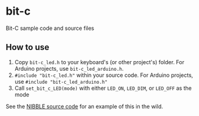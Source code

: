 # bit-c
Bit-C sample code and source files

## How to use
1. Copy `bit-c_led.h` to your keyboard's (or other project's) folder. For Arduino projects, use `bit-c_led_arduino.h`.
1. `#include "bit-c_led.h"` within your source code. For Arduino projects, use `#include "bit-c_led_arduino.h"`
1. Call `set_bit_c_LED(mode)` with either `LED_ON`, `LED_DIM`, or `LED_OFF` as the mode

See the [NIBBLE source code](https://github.com/nullbitsco/nibble/blob/1483a2d3ab07d43cb727021bd785563dd7b24d3e/nibble_kb.c#L76)  for an example of this in the wild.
